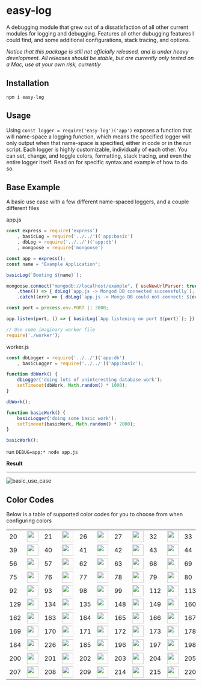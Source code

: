 # easy-log

A debugging module that grew out of a dissatisfaction of all other current modules for logging and debugging. Features all other dubugging features I could find, and some additional configurations, stack tracing, and options.

*Notice that this package is still not officially released, and is under heavy development. All releases should be stable, but are currently only tested on a Mac, use at your own risk, currently*

## Installation

```
npm i easy-log
```

## Usage

Using `const logger = require('easy-log')('app')` exposes a function that will name-space a logging function, which means the specified logger will only output when that name-space is specified, either in code or in the run script. Each logger is highly customizable, individually of each other. You can set, change, and toggle colors, formatting, stack tracing, and even the entire logger itself. Read on for specific syntax and example of how to do so.

## Base Example

A basic use case with a few different name-spaced loggers, and a couple different files

app.js
```js
const express = require('express')
    , basicLog = require('../../')('app:basic')
    , dbLog = require('../../')('app:db')
    , mongoose = require('mongoose')

const app = express();
const name = "Example Application";

basicLog(`Booting ${name}`);

mongoose.connect("mongodb://localhost/example", { useNewUrlParser: true })
    .then(() => { dbLog(`app.js -> Mongod DB connected successfully`); })
    .catch((err) => { dbLog(`app.js -> Mongo DB could not connect: ${err}`); });

const port = process.env.PORT || 3000;

app.listen(port, () => { basicLog(`App listening on port ${port}`); });

// Use some imaginary worker file
require('./worker');
```

worker.js
```js
const dbLogger = require('../../')('app:db')
    , basicLogger = require('../../')('app:basic');

function dbWork() {
    dbLogger('doing lots of uninteresting database work');
    setTimeout(dbWork, Math.random() * 1000);
}

dbWork();

function basicWork() {
    basicLogger('doing some basic work');
    setTimeout(basicWork, Math.random() * 2000);
}

basicWork();
```

run `DEBUG=app:* node app.js`

**Result**
***

![basic_use_case](https://user-images.githubusercontent.com/31779571/46962930-5f636a00-d072-11e8-8387-f3ab7281cfe2.png)

## Color Codes

Below is a table of supported color codes for you to choose from when configuring colors

<table>
    <tr>
        <td>20</td><td><img src="https://camo.githubusercontent.com/e83f059d0163cca7112b6fff07b68b75043cd8b2/687474703a2f2f6d6564796b2e6f72672f636f6c6f72732f3030303064372e706e67" width="30" height="30" /></td>
        <td>21</td><td><img src="https://camo.githubusercontent.com/b5ceafca867536279228b7c2afa9b674abb5b8d5/687474703a2f2f6d6564796b2e6f72672f636f6c6f72732f3030303066662e706e67" width="30" height="30" /></td>
        <td>26</td><td><img src="https://camo.githubusercontent.com/db756500f31eee9b8c98413d5e4090d72a8dd31d/687474703a2f2f6d6564796b2e6f72672f636f6c6f72732f3030356664372e706e67" width="30" height="30" /></td>
        <td>27</td><td><img src="https://camo.githubusercontent.com/c3a86c905092f7dba715c2d0ddcb0c5931f01e4b/687474703a2f2f6d6564796b2e6f72672f636f6c6f72732f3030356666662e706e67" width="30" height="30" /></td>
        <td>32</td><td><img src="https://camo.githubusercontent.com/78c60b1abb2bfadf67f24304aec70615d8eb718a/687474703a2f2f6d6564796b2e6f72672f636f6c6f72732f3030383764372e706e67" width="30" height="30" /></td>
        <td>33</td><td><img src="https://camo.githubusercontent.com/11f2305cf2587a98e146586afa08b20624ef97de/687474703a2f2f6d6564796b2e6f72672f636f6c6f72732f3030383766662e706e67" width="30" height="30" /></td>
        <td>38</td><td><img src="https://camo.githubusercontent.com/cc69c06fda8be6de688ca81d6f206e217276c9f5/687474703a2f2f6d6564796b2e6f72672f636f6c6f72732f3030616664372e706e67" width="30" height="30" /></td>
    </tr>
    <tr>
        <td>39</td><td><img src="https://camo.githubusercontent.com/97d17a3ef363b45ef09c082f5accbffda4e12b3f/687474703a2f2f6d6564796b2e6f72672f636f6c6f72732f3030616666662e706e67" width="30" height="30" /></td>
        <td>40</td><td><img src="https://camo.githubusercontent.com/023525552d089ac660529b3ca821df674f07514b/687474703a2f2f6d6564796b2e6f72672f636f6c6f72732f3030643730302e706e67" width="30" height="30" /></td>
        <td>41</td><td><img src="https://camo.githubusercontent.com/a1ed58d261783735a97cad67a40af30a38718e21/687474703a2f2f6d6564796b2e6f72672f636f6c6f72732f3030643735662e706e67" width="30" height="30" /></td>
        <td>42</td><td><img src="https://camo.githubusercontent.com/1f54f327cf2e6954598b3fb50ab80667a355a776/687474703a2f2f6d6564796b2e6f72672f636f6c6f72732f3030643738372e706e67" width="30" height="30" /></td>
        <td>43</td><td><img src="https://camo.githubusercontent.com/45c73e3eed006cd185f6022e3e7788e4e4ba6628/687474703a2f2f6d6564796b2e6f72672f636f6c6f72732f3030643761662e706e67" width="30" height="30" /></td>
        <td>44</td><td><img src="https://camo.githubusercontent.com/74a77f0679a3019a410b63c760076226978b19c1/687474703a2f2f6d6564796b2e6f72672f636f6c6f72732f3030643764372e706e67" width="30" height="30" /></td>
        <td>45</td><td><img src="https://camo.githubusercontent.com/94c41346a57ac7f526f8793f5200dec4924b34b5/687474703a2f2f6d6564796b2e6f72672f636f6c6f72732f3030643766662e706e67" width="30" height="30" /></td>
    </tr>
    <tr>
        <td>56</td><td><img src="https://camo.githubusercontent.com/b7edf6b18c40d021d6dab93acae60b288f449b2d/687474703a2f2f6d6564796b2e6f72672f636f6c6f72732f3566303064372e706e67" width="30" height="30" /></td>
        <td>57</td><td><img src="https://camo.githubusercontent.com/788fb41e9f5e4f37d6613afd1a213c196892bb02/687474703a2f2f6d6564796b2e6f72672f636f6c6f72732f3566303066662e706e67" width="30" height="30" /></td>
        <td>62</td><td><img src="https://camo.githubusercontent.com/5993273fa59e6912f645920fb246ecd53937175c/687474703a2f2f6d6564796b2e6f72672f636f6c6f72732f3566356664372e706e67" width="30" height="30" /></td>
        <td>63</td><td><img src="https://camo.githubusercontent.com/0b13900c8ad92dffca2aee7ab50c4d08a69859b5/687474703a2f2f6d6564796b2e6f72672f636f6c6f72732f3566356666662e706e67" width="30" height="30" /></td>
        <td>68</td><td><img src="https://camo.githubusercontent.com/65d97a40598c66a00739adaa92fe2951d54261fa/687474703a2f2f6d6564796b2e6f72672f636f6c6f72732f3566383764372e706e67" width="30" height="30" /></td>
        <td>69</td><td><img src="https://camo.githubusercontent.com/710098bc34cad273d93bdc86077549880baf892d/687474703a2f2f6d6564796b2e6f72672f636f6c6f72732f3566383766662e706e67" width="30" height="30" /></td>
        <td>74</td><td><img src="https://camo.githubusercontent.com/60c68a575a62e8cc588c125eabb836c2bd46947d/687474703a2f2f6d6564796b2e6f72672f636f6c6f72732f3566616664372e706e67" width="30" height="30" /></td>
    </tr>
    <tr>
        <td>75</td><td><img src="https://camo.githubusercontent.com/75150ff347b609a3dfbcdcd907233b343f0d0826/687474703a2f2f6d6564796b2e6f72672f636f6c6f72732f3566616666662e706e67" width="30" height="30" /></td>
        <td>76</td><td><img src="https://camo.githubusercontent.com/2c92e3322453534c2e6eeb78f6b20a3a6251676a/687474703a2f2f6d6564796b2e6f72672f636f6c6f72732f3566643730302e706e67" width="30" height="30" /></td>
        <td>77</td><td><img src="https://camo.githubusercontent.com/daf240c7256d1ec95acd1eb970b923c1056227dc/687474703a2f2f6d6564796b2e6f72672f636f6c6f72732f3566643735662e706e67" width="30" height="30" /></td>
        <td>78</td><td><img src="https://camo.githubusercontent.com/6a94c6fa3963fa9b0b2059944d1dff6c8722451d/687474703a2f2f6d6564796b2e6f72672f636f6c6f72732f3566643738372e706e67" width="30" height="30" /></td>
        <td>79</td><td><img src="https://camo.githubusercontent.com/e864e64a0e4bf0aabd1151c94bc7db9ef833447c/687474703a2f2f6d6564796b2e6f72672f636f6c6f72732f3566643761662e706e67" width="30" height="30" /></td>
        <td>80</td><td><img src="https://camo.githubusercontent.com/38d18dbd9b0801a11554abfa58ad40c133fdf7e6/687474703a2f2f6d6564796b2e6f72672f636f6c6f72732f3566643764372e706e67" width="30" height="30" /></td>
        <td>81</td><td><img src="https://camo.githubusercontent.com/9b5283b2877b332fa7a7888affa81960b1ae01f8/687474703a2f2f6d6564796b2e6f72672f636f6c6f72732f3566643766662e706e67" width="30" height="30" /></td>
    </tr>
    <tr>
        <td>92</td><td><img src="https://camo.githubusercontent.com/652a5d65f0a386f44456bb6a0368f40401a3a2f9/687474703a2f2f6d6564796b2e6f72672f636f6c6f72732f3837303064372e706e67" width="30" height="30" /></td>
        <td>93</td><td><img src="https://camo.githubusercontent.com/c86afe6f2b14f977ed50c39c8a8090b079fb0244/687474703a2f2f6d6564796b2e6f72672f636f6c6f72732f3837303066662e706e67" width="30" height="30" /></td>
        <td>98</td><td><img src="https://camo.githubusercontent.com/6e502018019fa76b1bbeefcf604e898b46ec6185/687474703a2f2f6d6564796b2e6f72672f636f6c6f72732f3837356664372e706e67" width="30" height="30" /></td>
        <td>99</td><td><img src="https://camo.githubusercontent.com/04117fcebb8ce268405ef22cfea2dddec78445c2/687474703a2f2f6d6564796b2e6f72672f636f6c6f72732f3837356666662e706e67" width="30" height="30" /></td>
        <td>112</td><td><img src="https://camo.githubusercontent.com/e58f4fea1d5c3cb552d012136b0a23a002713ad3/687474703a2f2f6d6564796b2e6f72672f636f6c6f72732f3837643730302e706e67" width="30" height="30" /></td>
        <td>113</td><td><img src="https://camo.githubusercontent.com/ce588b551dcbc27c99d40cfa32b332876be2c9f8/687474703a2f2f6d6564796b2e6f72672f636f6c6f72732f3837643735662e706e67" width="30" height="30" /></td>
        <td>128</td><td><img src="https://camo.githubusercontent.com/773fbef691a640418e1714b76d4807624a18d907/687474703a2f2f6d6564796b2e6f72672f636f6c6f72732f6166303064372e706e67" width="30" height="30" /></td>
    </tr>
    <tr>
        <td>129</td><td><img src="https://camo.githubusercontent.com/42f80ec9548bb84087aa4462fe65d07affa6a8e8/687474703a2f2f6d6564796b2e6f72672f636f6c6f72732f6166303066662e706e67" width="30" height="30" /></td>
        <td>134</td><td><img src="https://camo.githubusercontent.com/3ec6b2db77c4218a5f535e7c98e83cd768cb2aa5/687474703a2f2f6d6564796b2e6f72672f636f6c6f72732f6166356664372e706e67" width="30" height="30" /></td>
        <td>135</td><td><img src="https://camo.githubusercontent.com/9da9cc205848dbbcf5b10e61f57670c47a2e2452/687474703a2f2f6d6564796b2e6f72672f636f6c6f72732f6166356666662e706e67" width="30" height="30" /></td>
        <td>148</td><td><img src="https://camo.githubusercontent.com/41b2462aca3fb160f2c5ed9846c79ea664031eff/687474703a2f2f6d6564796b2e6f72672f636f6c6f72732f6166643730302e706e67" width="30" height="30" /></td>
        <td>149</td><td><img src="https://camo.githubusercontent.com/6da66370af85e271cb72eb1c0c2cb172f29e1c0b/687474703a2f2f6d6564796b2e6f72672f636f6c6f72732f6166643735662e706e67" width="30" height="30" /></td>
        <td>160</td><td><img src="https://camo.githubusercontent.com/631955eb737f2799c14aeebe0d17296645960f2d/687474703a2f2f6d6564796b2e6f72672f636f6c6f72732f6437303030302e706e67" width="30" height="30" /></td>
        <td>161</td><td><img src="https://camo.githubusercontent.com/fabb60a033d2ea2e762abacc5861f5ee88d13b0d/687474703a2f2f6d6564796b2e6f72672f636f6c6f72732f6437303035662e706e67" width="30" height="30" /></td>
    </tr>
    <tr>
        <td>162</td><td><img src="https://camo.githubusercontent.com/c89609dc778a5d5e873c42002bbadb023044f171/687474703a2f2f6d6564796b2e6f72672f636f6c6f72732f6437303038372e706e67" width="30" height="30" /></td>
        <td>163</td><td><img src="https://camo.githubusercontent.com/b4afbdc6f0c541c2755eec761d43afd228297baf/687474703a2f2f6d6564796b2e6f72672f636f6c6f72732f6437303061662e706e67" width="30" height="30" /></td>
        <td>164</td><td><img src="https://camo.githubusercontent.com/25a60e37d510953950353b7aea656ae26abac116/687474703a2f2f6d6564796b2e6f72672f636f6c6f72732f6437303064372e706e67" width="30" height="30" /></td>
        <td>165</td><td><img src="https://camo.githubusercontent.com/9690af5f2f95c1e52baacfad55ff828a5473eb5d/687474703a2f2f6d6564796b2e6f72672f636f6c6f72732f6437303066662e706e67" width="30" height="30" /></td>
        <td>166</td><td><img src="https://camo.githubusercontent.com/4c1c34f1e180f24fa26646d65b29cc8436ff25fe/687474703a2f2f6d6564796b2e6f72672f636f6c6f72732f6437356630302e706e67" width="30" height="30" /></td>
        <td>167</td><td><img src="https://camo.githubusercontent.com/f636767b7fab1204c7e4f79e2559873e27b72fd5/687474703a2f2f6d6564796b2e6f72672f636f6c6f72732f6437356635662e706e67" width="30" height="30" /></td>
        <td>168</td><td><img src="https://camo.githubusercontent.com/0e07ae991a37cfc35b2aa99bc39a0de4a8391df2/687474703a2f2f6d6564796b2e6f72672f636f6c6f72732f6437356638372e706e67" width="30" height="30" /></td>
    </tr>
    <tr>
        <td>169</td><td><img src="https://camo.githubusercontent.com/c393ae29ea310bedad071eaef27912b2b528bc42/687474703a2f2f6d6564796b2e6f72672f636f6c6f72732f6437356661662e706e67" width="30" height="30" /></td>
        <td>170</td><td><img src="https://camo.githubusercontent.com/f4d4a8a4a19013f1dc3d6ffef9d8f06bd21c7088/687474703a2f2f6d6564796b2e6f72672f636f6c6f72732f6437356664372e706e67" width="30" height="30" /></td>
        <td>171</td><td><img src="https://camo.githubusercontent.com/93d44080d4afcf4b51f170329360e10e3f004672/687474703a2f2f6d6564796b2e6f72672f636f6c6f72732f6437356666662e706e67" width="30" height="30" /></td>
        <td>172</td><td><img src="https://camo.githubusercontent.com/5c4a717c0bcbbb591e20a31f01748889186f829a/687474703a2f2f6d6564796b2e6f72672f636f6c6f72732f6437383730302e706e67" width="30" height="30" /></td>
        <td>173</td><td><img src="https://camo.githubusercontent.com/effb356e0c1d81b61becc4931a132d6a984c7f19/687474703a2f2f6d6564796b2e6f72672f636f6c6f72732f6437383735662e706e67" width="30" height="30" /></td>
        <td>178</td><td><img src="https://camo.githubusercontent.com/f58d7cdd57f7d0bc01f79cf3b223ecc61dccd0d8/687474703a2f2f6d6564796b2e6f72672f636f6c6f72732f6437616630302e706e67" width="30" height="30" /></td>
        <td>179</td><td><img src="https://camo.githubusercontent.com/53d7a13393e2e452e8793200c6fd3eb178b9d165/687474703a2f2f6d6564796b2e6f72672f636f6c6f72732f6437616635662e706e67" width="30" height="30" /></td>
    </tr>
    <tr>
        <td>184</td><td><img src="https://camo.githubusercontent.com/d39b7b19db6d655e4e3aa672e8e7d93dc72864a2/687474703a2f2f6d6564796b2e6f72672f636f6c6f72732f6437643730302e706e67" width="30" height="30" /></td>
        <td>226</td><td><img src="https://camo.githubusercontent.com/02ecf21067cee5070153211a13774ca0355300f2/687474703a2f2f6d6564796b2e6f72672f636f6c6f72732f6666666630302e706e67" width="30" height="30" /></td>
        <td>185</td><td><img src="https://camo.githubusercontent.com/30152e68d8e9621928a873358988cbd7813fed11/687474703a2f2f6d6564796b2e6f72672f636f6c6f72732f6437643735662e706e67" width="30" height="30" /></td>
        <td>196</td><td><img src="https://camo.githubusercontent.com/a680688c6a39a457be6d2556f210c15e590cfc47/687474703a2f2f6d6564796b2e6f72672f636f6c6f72732f6666303030302e706e67" width="30" height="30" /></td>
        <td>197</td><td><img src="https://camo.githubusercontent.com/59691f80a3c91e087e8f75cc46f11d83e46fbd08/687474703a2f2f6d6564796b2e6f72672f636f6c6f72732f6666303035662e706e67" width="30" height="30" /></td>
        <td>198</td><td><img src="https://camo.githubusercontent.com/a2e98c537f00e259f55e8a3e815434fb704cc9d1/687474703a2f2f6d6564796b2e6f72672f636f6c6f72732f6666303038372e706e67" width="30" height="30" /></td>
        <td>199</td><td><img src="https://camo.githubusercontent.com/0847fac68fffc2aad501734fa82669e3b4e6dd8f/687474703a2f2f6d6564796b2e6f72672f636f6c6f72732f6666303061662e706e67" width="30" height="30" /></td>
    </tr>
    <tr>
        <td>200</td><td><img src="https://camo.githubusercontent.com/551469d3b84bec524278644dbc6b93f7ef3559d7/687474703a2f2f6d6564796b2e6f72672f636f6c6f72732f6666303064372e706e67" width="30" height="30" /></td>
        <td>201</td><td><img src="https://camo.githubusercontent.com/a9af13fa35a3e6d6096c2cbc24263461ca8623d8/687474703a2f2f6d6564796b2e6f72672f636f6c6f72732f6666303066662e706e67" width="30" height="30" /></td>
        <td>202</td><td><img src="https://camo.githubusercontent.com/34ddbcc353fd4449d4b9e91af8903304a89cfefb/687474703a2f2f6d6564796b2e6f72672f636f6c6f72732f6666356630302e706e67" width="30" height="30" /></td>
        <td>203</td><td><img src="https://camo.githubusercontent.com/b5bde34e7cc03edd6f6e6dac0514563ed10c71fd/687474703a2f2f6d6564796b2e6f72672f636f6c6f72732f6666356635662e706e67" width="30" height="30" /></td>
        <td>204</td><td><img src="https://camo.githubusercontent.com/0ca740ac3045f6d89e1cef662128b999981a36e4/687474703a2f2f6d6564796b2e6f72672f636f6c6f72732f6666356638372e706e67" width="30" height="30" /></td>
        <td>205</td><td><img src="https://camo.githubusercontent.com/3eafed6096d2d63a4401fcb6dd76b88591815941/687474703a2f2f6d6564796b2e6f72672f636f6c6f72732f6666356661662e706e67" width="30" height="30" /></td>
        <td>206</td><td><img src="https://camo.githubusercontent.com/c8d4b10e77c4815da04017b082d7558b4838e00e/687474703a2f2f6d6564796b2e6f72672f636f6c6f72732f6666356664372e706e67" width="30" height="30" /></td>
    </tr>
    <tr>
        <td>207</td><td><img src="https://camo.githubusercontent.com/29af39dcaf6e85439bdc9da71a989ecebdca00a9/687474703a2f2f6d6564796b2e6f72672f636f6c6f72732f6666356666662e706e67" width="30" height="30" /></td>
        <td>208</td><td><img src="https://camo.githubusercontent.com/1b82d1f3248fa337e17c00821bc9ccd534cbe760/687474703a2f2f6d6564796b2e6f72672f636f6c6f72732f6666383730302e706e67" width="30" height="30" /></td>
        <td>209</td><td><img src="https://camo.githubusercontent.com/7c309447e30d0e0b773423dfe233ed41f3e123b8/687474703a2f2f6d6564796b2e6f72672f636f6c6f72732f6666383735662e706e67" width="30" height="30" /></td>
        <td>214</td><td><img src="https://camo.githubusercontent.com/690df9f0f04e0ad3d8b42f197f95ff2d69e4aa22/687474703a2f2f6d6564796b2e6f72672f636f6c6f72732f6666616630302e706e67" width="30" height="30" /></td>
        <td>215</td><td><img src="https://camo.githubusercontent.com/9853bb74a697bb39b2dc2ae6f271bf7c1d72e762/687474703a2f2f6d6564796b2e6f72672f636f6c6f72732f6666616635662e706e67" width="30" height="30" /></td>
        <td>220</td><td><img src="https://camo.githubusercontent.com/2e1608e815c46d7851f70349e23c1c755454cafb/687474703a2f2f6d6564796b2e6f72672f636f6c6f72732f6666643730302e706e67" width="30" height="30" /></td>
        <td>221</td><td><img src="https://camo.githubusercontent.com/a0ce1b9f525ecb22d940268848c04f0b0cabefe0/687474703a2f2f6d6564796b2e6f72672f636f6c6f72732f6666643735662e706e67" width="30" height="30" /></td>
</table>
